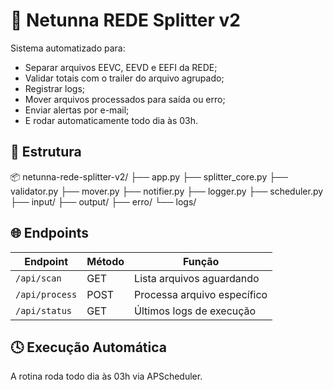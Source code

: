 # 🧩 Netunna REDE Splitter v2

Sistema automatizado para:
- Separar arquivos EEVC, EEVD e EEFI da REDE;
- Validar totais com o trailer do arquivo agrupado;
- Registrar logs;
- Mover arquivos processados para saída ou erro;
- Enviar alertas por e-mail;
- E rodar automaticamente todo dia às 03h.

## 🚀 Estrutura
📦 netunna-rede-splitter-v2/
├── app.py
├── splitter_core.py
├── validator.py
├── mover.py
├── notifier.py
├── logger.py
├── scheduler.py
├── input/
├── output/
├── erro/
└── logs/

## 🌐 Endpoints
| Endpoint | Método | Função |
|-----------|---------|--------|
| `/api/scan` | GET | Lista arquivos aguardando |
| `/api/process` | POST | Processa arquivo específico |
| `/api/status` | GET | Últimos logs de execução |

## 🕓 Execução Automática
A rotina roda todo dia às 03h via APScheduler.
